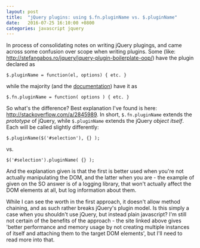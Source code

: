 ```yaml
---
layout: post
title:  "jQuery plugins: using $.fn.pluginName vs. $.pluginName"
date:   2016-07-25 16:10:00 +0800
categories: javascript jquery
---
```


In process of consolidating notes on writing jQuery plugings, and came across some confusion over scope when writing plugins. Some (like: <http://stefangabos.ro/jquery/jquery-plugin-boilerplate-oop/>) have the plugin declared as 

```
$.pluginName = function(el, options) { etc. }
```

while the majority (and the [documentation](https://learn.jquery.com/plugins/)) have it as 

```
$.fn.pluginName = function( options ) { etc. }
```

So what's the difference? Best explanation I've found is here: <http://stackoverflow.com/a/2845989>. In short, `$.fn.pluginName` extends the *prototype* of jQuery, while `$.pluginName` extends the jQuery *object itself*. Each will be called slightly differently:

```
$.pluginName($('#selection'), {} );
```

vs.

```
$('#selection').pluginName( {} );
```

And the explanation given is that the first is better used when you're not actually manipulating the DOM, and the latter when you are - the example of given on the SO answer is of a logging library, that won't actually affect the DOM elements at all, but log information about them. 

While I can see the worth in the first approach, it doesn't allow method chaining, and as such rather breaks jQuery's plugin model. Is this simply a case when you shouldn't use jQuery, but instead plain javascript? I'm still not certain of the benefits of the approach - the site linked above gives 'better performance and memory usage by not creating multiple instances of itself and attaching them to the target DOM elements', but I'll need to read more into that.

